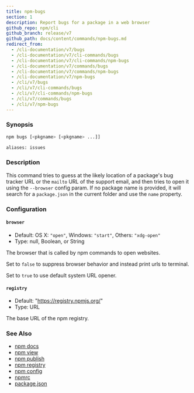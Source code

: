 ```yaml
---
title: npm-bugs
section: 1
description: Report bugs for a package in a web browser
github_repo: npm/cli
github_branch: release/v7
github_path: docs/content/commands/npm-bugs.md
redirect_from:
  - /cli-documentation/v7/bugs
  - /cli-documentation/v7/cli-commands/bugs
  - /cli-documentation/v7/cli-commands/npm-bugs
  - /cli-documentation/v7/commands/bugs
  - /cli-documentation/v7/commands/npm-bugs
  - /cli-documentation/v7/npm-bugs
  - /cli/v7/bugs
  - /cli/v7/cli-commands/bugs
  - /cli/v7/cli-commands/npm-bugs
  - /cli/v7/commands/bugs
  - /cli/v7/npm-bugs
---
```


### Synopsis

```bash
npm bugs [<pkgname> [<pkgname> ...]]

aliases: issues
```

### Description

This command tries to guess at the likely location of a package's bug
tracker URL or the `mailto` URL of the support email, and then tries to
open it using the `--browser` config param. If no package name is provided, it
will search for a `package.json` in the current folder and use the `name` property.

### Configuration

#### `browser`

* Default: OS X: `"open"`, Windows: `"start"`, Others: `"xdg-open"`
* Type: null, Boolean, or String

The browser that is called by npm commands to open websites.

Set to `false` to suppress browser behavior and instead print urls to
terminal.

Set to `true` to use default system URL opener.


#### `registry`

* Default: "https://registry.npmjs.org/"
* Type: URL

The base URL of the npm registry.



### See Also

* [npm docs](/cli/v7/commands/npm-docs)
* [npm view](/cli/v7/commands/npm-view)
* [npm publish](/cli/v7/commands/npm-publish)
* [npm registry](/cli/v7/using-npm/registry)
* [npm config](/cli/v7/commands/npm-config)
* [npmrc](/cli/v7/configuring-npm/npmrc)
* [package.json](/cli/v7/configuring-npm/package-json)
